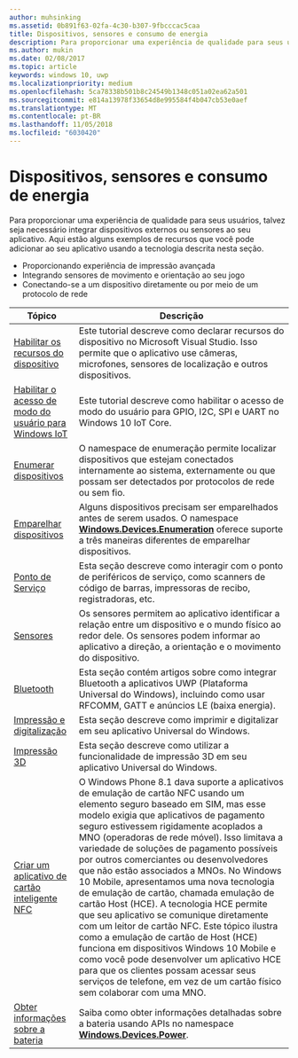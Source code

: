 ```yaml
---
author: muhsinking
ms.assetid: 0b891f63-02fa-4c30-b307-9fbcccac5caa
title: Dispositivos, sensores e consumo de energia
description: Para proporcionar uma experiência de qualidade para seus usuários, talvez seja necessário integrar dispositivos externos ou sensores ao seu aplicativo.
ms.author: mukin
ms.date: 02/08/2017
ms.topic: article
keywords: windows 10, uwp
ms.localizationpriority: medium
ms.openlocfilehash: 5ca78338b501b8c24549b1348c051a02ea62a501
ms.sourcegitcommit: e814a13978f33654d8e995584f4b047cb53e0aef
ms.translationtype: MT
ms.contentlocale: pt-BR
ms.lasthandoff: 11/05/2018
ms.locfileid: "6030420"
---
```

# <a name="devices-sensors-and-power"></a>Dispositivos, sensores e consumo de energia


Para proporcionar uma experiência de qualidade para seus usuários, talvez seja necessário integrar dispositivos externos ou sensores ao seu aplicativo. Aqui estão alguns exemplos de recursos que você pode adicionar ao seu aplicativo usando a tecnologia descrita nesta seção.

-   Proporcionando experiência de impressão avançada
-   Integrando sensores de movimento e orientação ao seu jogo
-   Conectando-se a um dispositivo diretamente ou por meio de um protocolo de rede

| Tópico | Descrição |
|-------|-------------|
| [Habilitar os recursos do dispositivo](enable-device-capabilities.md) | Este tutorial descreve como declarar recursos do dispositivo no Microsoft Visual Studio. Isso permite que o aplicativo use câmeras, microfones, sensores de localização e outros dispositivos. | 
| [Habilitar o acesso de modo do usuário para Windows IoT](enable-usermode-access.md) | Este tutorial descreve como habilitar o acesso de modo do usuário para GPIO, I2C, SPI e UART no Windows 10 IoT Core. |
| [Enumerar dispositivos](enumerate-devices.md) | O namespace de enumeração permite localizar dispositivos que estejam conectados internamente ao sistema, externamente ou que possam ser detectados por protocolos de rede ou sem fio. |
| [Emparelhar dispositivos](pair-devices.md) | Alguns dispositivos precisam ser emparelhados antes de serem usados. O namespace [<strong>Windows.Devices.Enumeration</strong>](https://msdn.microsoft.com/library/windows/apps/BR225459) oferece suporte a três maneiras diferentes de emparelhar dispositivos. |
| [Ponto de Serviço](point-of-service.md) | Esta seção descreve como interagir com o ponto de periféricos de serviço, como scanners de código de barras, impressoras de recibo, registradoras, etc. | 
| [Sensores](sensors.md) | Os sensores permitem ao aplicativo identificar a relação entre um dispositivo e o mundo físico ao redor dele. Os sensores podem informar ao aplicativo a direção, a orientação e o movimento do dispositivo. |
| [Bluetooth](bluetooth.md) | Esta seção contém artigos sobre como integrar Bluetooth a aplicativos UWP (Plataforma Universal do Windows), incluindo como usar RFCOMM, GATT e anúncios LE (baixa energia). | 
| [Impressão e digitalização](printing-and-scanning.md) | Esta seção descreve como imprimir e digitalizar em seu aplicativo Universal do Windows. | 
| [Impressão 3D](3d-printing.md) | Esta seção descreve como utilizar a funcionalidade de impressão 3D em seu aplicativo Universal do Windows. |
| [Criar um aplicativo de cartão inteligente NFC](host-card-emulation.md) | O Windows Phone 8.1 dava suporte a aplicativos de emulação de cartão NFC usando um elemento seguro baseado em SIM, mas esse modelo exigia que aplicativos de pagamento seguro estivessem rigidamente acoplados a MNO (operadoras de rede móvel). Isso limitava a variedade de soluções de pagamento possíveis por outros comerciantes ou desenvolvedores que não estão associados a MNOs. No Windows 10 Mobile, apresentamos uma nova tecnologia de emulação de cartão, chamada emulação de cartão Host (HCE). A tecnologia HCE permite que seu aplicativo se comunique diretamente com um leitor de cartão NFC. Este tópico ilustra como a emulação de cartão de Host (HCE) funciona em dispositivos Windows 10 Mobile e como você pode desenvolver um aplicativo HCE para que os clientes possam acessar seus serviços de telefone, em vez de um cartão físico sem colaborar com uma MNO. |
| [Obter informações sobre a bateria](get-battery-info.md) | Saiba como obter informações detalhadas sobre a bateria usando APIs no namespace [<strong>Windows.Devices.Power</strong>](https://msdn.microsoft.com/library/windows/apps/Dn895017). |


